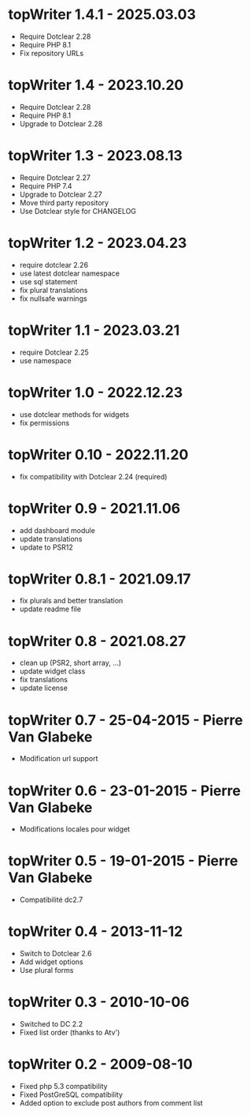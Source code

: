 topWriter 1.4.1 - 2025.03.03
===========================================================
* Require Dotclear 2.28
* Require PHP 8.1
* Fix repository URLs

topWriter 1.4 - 2023.10.20
===========================================================
* Require Dotclear 2.28
* Require PHP 8.1
* Upgrade to Dotclear 2.28

topWriter 1.3 - 2023.08.13
===========================================================
* Require Dotclear 2.27
* Require PHP 7.4
* Upgrade to Dotclear 2.27
* Move third party repository
* Use Dotclear style for CHANGELOG

topWriter 1.2 - 2023.04.23
===========================================================
* require dotclear 2.26
* use latest dotclear namespace
* use sql statement
* fix plural translations
* fix nullsafe warnings

topWriter 1.1 - 2023.03.21
===========================================================
* require Dotclear 2.25
* use namespace

topWriter 1.0 - 2022.12.23
===========================================================
* use dotclear methods for widgets
* fix permissions

topWriter 0.10 - 2022.11.20
===========================================================
* fix compatibility with Dotclear 2.24 (required)

topWriter 0.9 - 2021.11.06
===========================================================
* add dashboard module
* update translations
* update to PSR12

topWriter 0.8.1 - 2021.09.17
===========================================================
* fix plurals and better translation
* update readme file

topWriter 0.8 - 2021.08.27
===========================================================
* clean up (PSR2, short array, ...)
* update widget class
* fix translations
* update license

topWriter 0.7 - 25-04-2015 - Pierre Van Glabeke
===========================================================
* Modification url support

topWriter 0.6 - 23-01-2015 - Pierre Van Glabeke
===========================================================
* Modifications locales pour widget

topWriter 0.5 - 19-01-2015 - Pierre Van Glabeke
===========================================================
* Compatibilité dc2.7

topWriter 0.4 - 2013-11-12
===========================================================
* Switch to Dotclear 2.6
* Add widget options
* Use plural forms

topWriter 0.3 - 2010-10-06
===========================================================
* Switched to DC 2.2
* Fixed list order (thanks to Atv')

topWriter 0.2 - 2009-08-10
===========================================================
* Fixed php 5.3 compatibility
* Fixed PostGreSQL compatibility
* Added option to exclude post authors from comment list